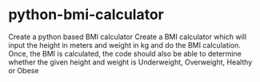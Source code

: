 # python-bmi-calculator
Create a python based BMI calculator
Create a BMI calculator which will input the height in meters and weight in kg and do the BMI calculation. Once, the BMI is calculated, the code should also be able to determine whether the given height and weight is Underweight, Overweight, Healthy or Obese
